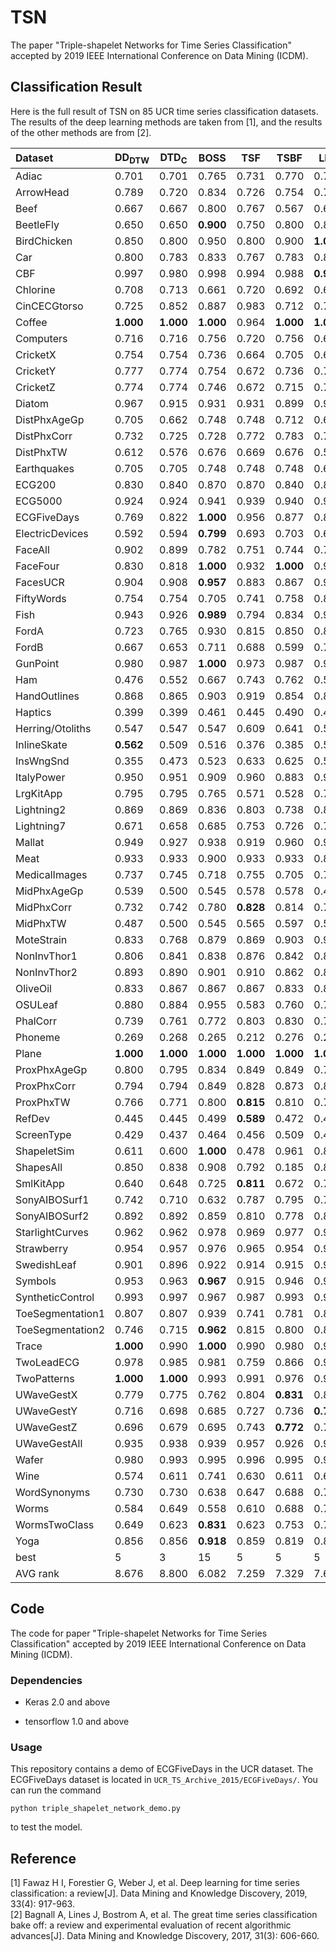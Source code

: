 # TSN
The paper "Triple-shapelet Networks for Time Series Classification" accepted by 2019 IEEE International Conference on Data Mining (ICDM).

## Classification Result
Here is the full result of TSN on 85 UCR time series classification datasets. The results of the deep learning methods are taken from [1], and the results of the other methods are from [2].

| Dataset | DD<sub>DTW</sub> | DTD<sub>C</sub> | BOSS  | TSF   | TSBF  | LPS   | EE    | COTE   | MLP   | FCN   | ResNet | Encoder | TSN |
|:--|--|--|--|--|--|--|--|--|--|--|--|--|--|
|Adiac | 0.701  | 0.701  | 0.765  | 0.731  | 0.770  | 0.770  | 0.665  | 0.790  | 0.397  | **0.844** | 0.829  | 0.484  | 0.798  |
|ArrowHead | 0.789  | 0.720  | 0.834  | 0.726  | 0.754  | 0.783  | 0.811  | 0.811  | 0.778  | 0.843  | 0.845  | 0.804  | **0.869** |
|Beef  | 0.667  | 0.667  | 0.800  | 0.767  | 0.567  | 0.600  | 0.633  | 0.867  | 0.720  | 0.697  | 0.753  | 0.643  | **0.900** |
|BeetleFly | 0.650  | 0.650  | **0.900** | 0.750  | 0.800  | 0.800  | 0.750  | 0.800  | 0.870  | 0.860  | 0.850  | 0.745  | **0.900** |
|BirdChicken | 0.850  | 0.800  | 0.950  | 0.800  | 0.900  | **1.000** | 0.800  | 0.900  | 0.775  | 0.955  | 0.885  | 0.665  | 0.800  |
|Car   | 0.800  | 0.783  | 0.833  | 0.767  | 0.783  | 0.850  | 0.833  | 0.900  | 0.767  | 0.905  | **0.925** | 0.758  | 0.917  |
|CBF   | 0.997  | 0.980  | 0.998  | 0.994  | 0.988  | **0.999** | 0.998  | 0.996  | 0.872  | 0.994  | 0.995  | 0.947  | 0.989  |
|Chlorine | 0.708  | 0.713  | 0.661  | 0.720  | 0.692  | 0.608  | 0.656  | 0.727  | 0.802  | 0.814  | 0.844  | 0.573  | **0.868** |
|CinCECGtorso | 0.725  | 0.852  | 0.887  | 0.983  | 0.712  | 0.736  | 0.942  | **0.995** | 0.840  | 0.824  | 0.826  | 0.911  | 0.975  |
|Coffee | **1.000** | **1.000** | **1.000** | 0.964  | **1.000** | **1.000** | **1.000** | **1.000** | 0.996  | **1.000** | **1.000** | 0.979  | **1.000** |
|Computers | 0.716  | 0.716  | 0.756  | 0.720  | 0.756  | 0.680  | 0.708  | 0.740  | 0.563  | **0.822** | 0.815  | 0.574  | 0.624  |
|CricketX | 0.754  | 0.754  | 0.736  | 0.664  | 0.705  | 0.697  | **0.813** | 0.808  | 0.591  | 0.792  | 0.791  | 0.694  | 0.721  |
|CricketY | 0.777  | 0.774  | 0.754  | 0.672  | 0.736  | 0.767  | 0.805  | **0.826** | 0.600  | 0.787  | 0.803  | 0.675  | 0.723  |
|CricketZ | 0.774  | 0.774  | 0.746  | 0.672  | 0.715  | 0.754  | 0.782  | **0.815** | 0.617  | 0.811  | 0.812  | 0.692  | 0.723  |
|Diatom | 0.967  | 0.915  | 0.931  | 0.931  | 0.899  | 0.905  | 0.944  | 0.928  | 0.910  | 0.313  | 0.301  | 0.913  | **0.990** |
|DistPhxAgeGp | 0.705  | 0.662  | 0.748  | 0.748  | 0.712  | 0.669  | 0.691  | 0.748  | 0.657  | 0.710  | 0.717  | 0.737  | **0.835** |
|DistPhxCorr | 0.732  | 0.725  | 0.728  | 0.772  | 0.783  | 0.721  | 0.728  | 0.761  | 0.726  | 0.760  | 0.771  | 0.741  | **0.810** |
|DistPhxTW | 0.612  | 0.576  | 0.676  | 0.669  | 0.676  | 0.568  | 0.647  | 0.698  | 0.617  | 0.690  | 0.665  | 0.688  | **0.785** |
|Earthquakes | 0.705  | 0.705  | 0.748  | 0.748  | 0.748  | 0.640  | 0.741  | 0.748  | 0.717  | 0.727  | 0.712  | 0.748  | **0.820** |
|ECG200 | 0.830  | 0.840  | 0.870  | 0.870  | 0.840  | 0.860  | 0.880  | 0.880  | 0.916  | 0.889  | 0.874  | **0.923** | 0.900  |
|ECG5000 | 0.924  | 0.924  | 0.941  | 0.939  | 0.940  | 0.917  | 0.939  | 0.946  | 0.929  | 0.940  | 0.934  | 0.940  | **0.948** |
|ECGFiveDays | 0.769  | 0.822  | **1.000** | 0.956  | 0.877  | 0.879  | 0.820  | 0.999  | 0.970  | 0.987  | 0.975  | 0.982  | **1.000** |
|ElectricDevices | 0.592  | 0.594  | **0.799** | 0.693  | 0.703  | 0.681  | 0.663  | 0.713  | 0.592  | 0.702  | 0.729  | 0.674  | 0.625  |
|FaceAll | 0.902  | 0.899  | 0.782  | 0.751  | 0.744  | 0.767  | 0.849  | 0.918  | 0.793  | **0.945** | 0.839  | 0.793  | 0.811  |
|FaceFour | 0.830  | 0.818  | **1.000** | 0.932  | **1.000** | 0.943  | 0.909  | 0.898  | 0.840  | 0.928  | 0.955  | 0.815  | 0.955  |
|FacesUCR | 0.904  | 0.908  | **0.957** | 0.883  | 0.867  | 0.926  | 0.945  | 0.942  | 0.833  | 0.946  | 0.955  | 0.874  | 0.940  |
|FiftyWords | 0.754  | 0.754  | 0.705  | 0.741  | 0.758  | 0.818  | **0.820** | 0.798  | 0.684  | 0.627  | 0.740  | 0.723  | 0.690  |
|Fish  | 0.943  | 0.926  | **0.989** | 0.794  | 0.834  | 0.943  | 0.966  | 0.983  | 0.848  | 0.958  | 0.979  | 0.866  | 0.943  |
|FordA | 0.723  | 0.765  | 0.930  | 0.815  | 0.850  | 0.873  | 0.738  | **0.957** | 0.730  | 0.904  | 0.920  | 0.923  | 0.933  |
|FordB | 0.667  | 0.653  | 0.711  | 0.688  | 0.599  | 0.711  | 0.662  | 0.804  | 0.603  | 0.878  | 0.913  | 0.890  | **0.918** |
|GunPoint | 0.980  | 0.987  | **1.000** | 0.973  | 0.987  | 0.993  | 0.993  | **1.000** | 0.927  | **1.000** | 0.991  | 0.936  | 0.967  |
|Ham   | 0.476  | 0.552  | 0.667  | 0.743  | 0.762  | 0.562  | 0.571  | 0.648  | 0.691  | 0.718  | 0.757  | 0.727  | **0.781** |
|HandOutlines | 0.868  | 0.865  | 0.903  | 0.919  | 0.854  | 0.881  | 0.889  | **0.919** | 0.918  | 0.806  | 0.911  | 0.899  | 0.831  |
|Haptics | 0.399  | 0.399  | 0.461  | 0.445  | 0.490  | 0.432  | 0.393  | **0.523** | 0.433  | 0.480  | 0.519  | 0.427  | 0.438  |
|Herring/Otoliths | 0.547  | 0.547  | 0.547  | 0.609  | 0.641  | 0.578  | 0.578  | 0.625  | 0.528  | 0.608  | 0.619  | 0.586  | **0.688** |
|InlineSkate | **0.562** | 0.509  | 0.516  | 0.376  | 0.385  | 0.500  | 0.460  | 0.495  | 0.337  | 0.339  | 0.373  | 0.292  | 0.340  |
|InsWngSnd | 0.355  | 0.473  | 0.523  | 0.633  | 0.625  | 0.551  | 0.595  | **0.653** | 0.607  | 0.393  | 0.507  | 0.633  | 0.624  |
|ItalyPower | 0.950  | 0.951  | 0.909  | 0.960  | 0.883  | 0.923  | 0.962  | 0.961  | 0.954  | 0.961  | 0.963  | 0.965  | **0.969** |
|LrgKitApp | 0.795  | 0.795  | 0.765  | 0.571  | 0.528  | 0.717  | 0.811  | 0.845  | 0.473  | **0.902** | 0.900  | 0.619  | 0.707  |
|Lightning2 | 0.869  | 0.869  | 0.836  | 0.803  | 0.738  | 0.820  | **0.885** | 0.869  | 0.670  | 0.739  | 0.770  | 0.692  | 0.787  |
|Lightning7 | 0.671  | 0.658  | 0.685  | 0.753  | 0.726  | 0.740  | 0.767  | 0.808  | 0.630  | 0.827  | **0.845** | 0.625  | 0.767  |
|Mallat | 0.949  | 0.927  | 0.938  | 0.919  | 0.960  | 0.908  | 0.940  | 0.954  | 0.918  | 0.967  | **0.972** | 0.876  | 0.940  |
|Meat  | 0.933  | 0.933  | 0.900  | 0.933  | 0.933  | 0.883  | 0.933  | 0.917  | 0.897  | 0.853  | **0.968** | 0.742  | 0.933  |
|MedicalImages | 0.737  | 0.745  | 0.718  | 0.755  | 0.705  | 0.746  | 0.742  | 0.758  | 0.721  | **0.779** | 0.770  | 0.734  | 0.722  |
|MidPhxAgeGp | 0.539  | 0.500  | 0.545  | 0.578  | 0.578  | 0.487  | 0.558  | 0.636  | 0.531  | 0.553  | 0.569  | 0.579  | **0.798** |
|MidPhxCorr | 0.732  | 0.742  | 0.780  | **0.828** | 0.814  | 0.773  | 0.784  | 0.804  | 0.770  | 0.801  | 0.809  | 0.761  | 0.778  |
|MidPhxTW | 0.487  | 0.500  | 0.545  | 0.565  | 0.597  | 0.526  | 0.513  | 0.571  | 0.534  | 0.512  | 0.484  | 0.592  | **0.637** |
|MoteStrain | 0.833  | 0.768  | 0.879  | 0.869  | 0.903  | 0.922  | 0.883  | **0.937** | 0.858  | **0.937** | 0.928  | 0.840  | 0.908  |
|NonInvThor1 | 0.806  | 0.841  | 0.838  | 0.876  | 0.842  | 0.812  | 0.846  | 0.931  | 0.916  | **0.956** | 0.945  | 0.916  | 0.877  |
|NonInvThor2 | 0.893  | 0.890  | 0.901  | 0.910  | 0.862  | 0.841  | 0.913  | 0.946  | 0.917  | **0.953** | 0.946  | 0.932  | 0.902  |
|OliveOil | 0.833  | 0.867  | 0.867  | 0.867  | 0.833  | 0.867  | 0.867  | **0.900** | 0.667  | 0.723  | 0.830  | 0.400  | **0.900** |
|OSULeaf | 0.880  | 0.884  | 0.955  | 0.583  | 0.760  | 0.740  | 0.806  | 0.967  | 0.557  | 0.977  | **0.979** | 0.576  | 0.711  |
|PhalCorr | 0.739  | 0.761  | 0.772  | 0.803  | 0.830  | 0.756  | 0.773  | 0.770  | 0.735  | 0.820  | **0.839** | 0.767  | 0.823  |
|Phoneme | 0.269  | 0.268  | 0.265  | 0.212  | 0.276  | 0.237  | 0.305  | **0.349** | 0.096  | 0.325  | 0.334  | 0.172  | 0.216  |
|Plane | **1.000** | **1.000** | **1.000** | **1.000** | **1.000** | **1.000** | **1.000** | **1.000** | 0.978  | **1.000** | **1.000** | 0.976  | **1.000** |
|ProxPhxAgeGp | 0.800  | 0.795  | 0.834  | 0.849  | 0.849  | 0.795  | 0.805  | 0.854  | 0.856  | 0.831  | 0.853  | 0.844  | **0.859** |
|ProxPhxCorr | 0.794  | 0.794  | 0.849  | 0.828  | 0.873  | 0.842  | 0.808  | 0.869  | 0.733  | 0.903  | **0.921** | 0.791  | 0.880  |
|ProxPhxTW | 0.766  | 0.771  | 0.800  | **0.815** | 0.810  | 0.732  | 0.766  | 0.780  | 0.767  | 0.767  | 0.780  | 0.812  | **0.815** |
|RefDev | 0.445  | 0.445  | 0.499  | **0.589** | 0.472  | 0.459  | 0.437  | 0.547  | 0.379  | 0.508  | 0.525  | 0.488  | 0.445  |
|ScreenType | 0.429  | 0.437  | 0.464  | 0.456  | 0.509  | 0.416  | 0.445  | 0.547  | 0.403  | **0.625** | 0.622  | 0.383  | 0.459  |
|ShapeletSim | 0.611  | 0.600  | **1.000** | 0.478  | 0.961  | 0.867  | 0.817  | 0.961  | 0.503  | 0.724  | 0.779  | 0.530  | 0.872  |
|ShapesAll | 0.850  | 0.838  | 0.908  | 0.792  | 0.185  | 0.873  | 0.867  | 0.892  | 0.771  | 0.895  | **0.921** | 0.758  | 0.812  |
|SmlKitApp | 0.640  | 0.648  | 0.725  | **0.811** | 0.672  | 0.712  | 0.696  | 0.776  | 0.371  | 0.783  | 0.786  | 0.596  | 0.709  |
|SonyAIBOSurf1 | 0.742  | 0.710  | 0.632  | 0.787  | 0.795  | 0.774  | 0.704  | 0.845  | 0.672  | **0.960** | 0.958  | 0.743  | 0.857  |
|SonyAIBOSurf2 | 0.892  | 0.892  | 0.859  | 0.810  | 0.778  | 0.872  | 0.878  | 0.952  | 0.834  | **0.979** | 0.978  | 0.839  | 0.909  |
|StarlightCurves | 0.962  | 0.962  | 0.978  | 0.969  | 0.977  | 0.963  | 0.926  | **0.980** | 0.949  | 0.961  | 0.972  | 0.957  | 0.947  |
|Strawberry | 0.954  | 0.957  | 0.976  | 0.965  | 0.954  | 0.962  | 0.946  | 0.951  | 0.961  | 0.972  | **0.981** | 0.946  | 0.977  |
|SwedishLeaf | 0.901  | 0.896  | 0.922  | 0.914  | 0.915  | 0.920  | 0.915  | 0.955  | 0.851  | **0.969** | 0.956  | 0.930  | 0.915  |
|Symbols | 0.953  | 0.963  | **0.967** | 0.915  | 0.946  | 0.963  | 0.960  | 0.964  | 0.832  | 0.955  | 0.906  | 0.821  | 0.949  |
|SyntheticControl | 0.993  | 0.997  | 0.967  | 0.987  | 0.993  | 0.980  | 0.990  | **1.000** | 0.976  | 0.985  | 0.998  | 0.996  | 0.997  |
|ToeSegmentation1 | 0.807  | 0.807  | 0.939  | 0.741  | 0.781  | 0.877  | 0.829  | **0.974** | 0.583  | 0.961  | 0.963  | 0.659  | 0.921  |
|ToeSegmentation2 | 0.746  | 0.715  | **0.962** | 0.815  | 0.800  | 0.869  | 0.892  | 0.915  | 0.745  | 0.880  | 0.906  | 0.795  | 0.877  |
|Trace | **1.000** | 0.990  | **1.000** | 0.990  | 0.980  | 0.980  | 0.990  | **1.000** | 0.807  | **1.000** | **1.000** | 0.960  | **1.000** |
|TwoLeadECG | 0.978  | 0.985  | 0.981  | 0.759  | 0.866  | 0.948  | 0.971  | 0.993  | 0.762  | **1.000** | **1.000** | 0.863  | 0.972  |
|TwoPatterns | **1.000** | **1.000** | 0.993  | 0.991  | 0.976  | 0.982  | **1.000** | **1.000** | 0.946  | 0.871  | **1.000** | 1.000  | 0.962  |
|UWaveGestX | 0.779  | 0.775  | 0.762  | 0.804  | **0.831** | 0.829  | 0.805  | 0.822  | 0.767  | 0.754  | 0.780  | 0.786  | 0.798  |
|UWaveGestY | 0.716  | 0.698  | 0.685  | 0.727  | 0.736  | **0.761** | 0.726  | 0.759  | 0.698  | 0.639  | 0.670  | 0.696  | 0.706  |
|UWaveGestZ | 0.696  | 0.679  | 0.695  | 0.743  | **0.772** | 0.768  | 0.724  | 0.750  | 0.697  | 0.726  | 0.750  | 0.711  | 0.698  |
|UWaveGestAll | 0.935  | 0.938  | 0.939  | 0.957  | 0.926  | 0.966  | **0.968** | 0.964  | 0.955  | 0.817  | 0.860  | 0.954  | 0.952  |
|Wafer | 0.980  | 0.993  | 0.995  | 0.996  | 0.995  | 0.997  | 0.997  | **1.000** | 0.996  | 0.997  | 0.999  | 0.996  | 0.999  |
|Wine  | 0.574  | 0.611  | 0.741  | 0.630  | 0.611  | 0.630  | 0.574  | 0.648  | 0.565  | 0.587  | 0.744  | 0.500  | **0.870** |
|WordSynonyms | 0.730  | 0.730  | 0.638  | 0.647  | 0.688  | 0.755  | **0.779** | 0.757  | 0.598  | 0.564  | 0.622  | 0.613  | 0.658  |
|Worms | 0.584  | 0.649  | 0.558  | 0.610  | 0.688  | 0.701  | 0.662  | 0.623  | 0.457  | 0.765  | **0.791** | 0.571  | 0.591  |
|WormsTwoClass | 0.649  | 0.623  | **0.831** | 0.623  | 0.753  | 0.753  | 0.688  | 0.805  | 0.601  | 0.726  | 0.747  | 0.639  | 0.696  |
|Yoga  | 0.856  | 0.856  | **0.918** | 0.859  | 0.819  | 0.869  | 0.879  | 0.877  | 0.855  | 0.839  | 0.870  | 0.820  | 0.843  |
| best  | 5     | 3     | 15    | 5     | 5     | 5     | 8     | 19    | 0     | 17    | 15    | 1    | **24** |
| AVG rank | 8.676  | 8.800  | 6.082  | 7.259  | 7.329  | 7.635  | 6.835  | **3.529**  | 10.312  | 5.641  | 4.465 | 8.994 | 5.441  |

## Code
The code for paper "Triple-shapelet Networks for Time Series Classification" accepted by 2019 IEEE International Conference on Data Mining (ICDM).

### Dependencies

- Keras 2.0 and above

- tensorflow 1.0 and above


### Usage
This repository contains a demo of ECGFiveDays in the UCR dataset.  The ECGFiveDays dataset is located in `UCR_TS_Archive_2015/ECGFiveDays/`. You can run the command
```
python triple_shapelet_network_demo.py
```
to test the model.

## Reference
[1] Fawaz H I, Forestier G, Weber J, et al. Deep learning for time series classification: a review[J]. Data Mining and Knowledge Discovery, 2019, 33(4): 917-963. </br>
[2] Bagnall A, Lines J, Bostrom A, et al. The great time series classification bake off: a review and experimental evaluation of recent algorithmic advances[J]. Data Mining and Knowledge Discovery, 2017, 31(3): 606-660.
